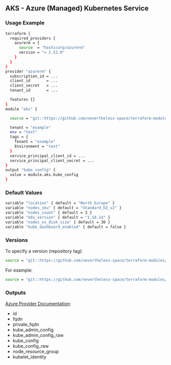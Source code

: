 ## AKS - Azure (Managed) Kubernetes Service

### Usage Example

```bash
terraform {
  required_providers {
    azurerm = {
      source  = "hashicorp/azurerm"
      version = "= 2.52.0"
    }
  }
}
provider "azurerm" {
  subscription_id = ...
  client_id       = ...
  client_secret   = ...
  tenant_id       = ...

  features {}
}
module "aks" {

  source = "git::https://github.com/nevertheless-space/terraform-modules//azure/aks"

  tenant = "example"
  env = "test"
  tags = {
    Tenant = "example"
    Environment = "test"
  }
  service_principal_client_id = ...
  service_principal_client_secret = ...
}
output "kube_config" {
  value = module.aks.kube_config
}
```

### Default Values

```bash
variable "location" { default = "North Europe" }
variable "nodes_sku" { default = "Standard_D2_v2" }
variable "nodes_count" { default = 3 }
variable "k8s_version" { default = "1.18.14" }
variable "nodes_os_disk_size" { default = 30 }
variable "kube_dashboard_enabled" { default = false }
```

### Versions

To specify a version (repository tag):
```bash
source = "git::https://github.com/nevertheless-space/terraform-modules//azure/aks?ref=<tag>"
```

For example:
```bash
source = "git::https://github.com/nevertheless-space/terraform-modules//azure/aks?ref=azure/aks-X.XX.XX"
```

### Outputs

[Azure Provider Documentation](https://registry.terraform.io/providers/hashicorp/azurerm/latest/docs/resources/kubernetes_cluster#kube_config):
- id
- fqdn
- private_fqdn
- kube_admin_config
- kube_admin_config_raw
- kube_config
- kube_config_raw
- node_resource_group
- kubelet_identity
